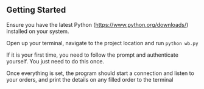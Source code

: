 ## Getting Started

Ensure you have the latest Python (https://www.python.org/downloads/) installed on your system.

Open up your terminal, navigate to the project location and run `python wb.py`

If it is your first time, you need to follow the prompt and authenticate yourself. You just need to do this once.

Once everything is set, the program should start a connection and listen to your orders, and print the details on any filled order to the terminal

